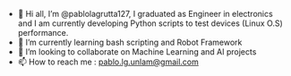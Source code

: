 - 👋 Hi all, I’m @pablolagrutta127, I graduated as Engineer in electronics and I am currently developing Python scripts to test devices (Linux O.S) performance.
- 🌱 I’m currently learning bash scripting and Robot Framework
- 💞️ I’m looking to collaborate on Machine Learning and AI projects
- 📫 How to reach me : pablo.lg.unlam@gmail.com


<!---
pablolagrutta127/pablolagrutta127 is a ✨ special ✨ repository because its `README.md` (this file) appears on your GitHub profile.
You can click the Preview link to take a look at your changes.
--->
